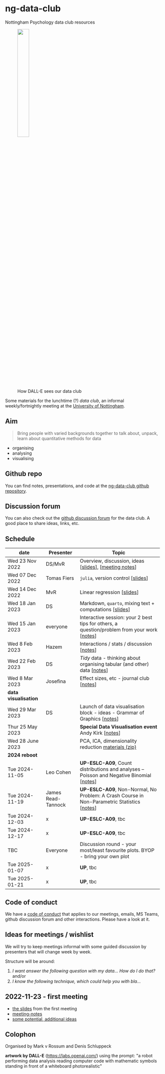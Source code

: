 # ng-data-club

Nottingham Psychology data club resources

<figure>

<img src="images/dall-e-image.png" width="30%"/>
<br>
<caption>How DALL-E sees our data club</caption>
</figure>

Some materials for the lunchtime (?) *data club*, an informal weekly/fortnightly meeting at the [University of Nottingham](https://www.nottingham.ac.uk/psychology/).

## Aim

>Bring people with varied backgrounds together to talk about, unpack, learn about quantitative methods for data

- organising
- analysing
- visualising

## Github repo

You can find notes, presentations, and code at the [ng-data-club github repository](https://github.com/schluppeck/ng-data-club).

## Discussion forum

You can also check out the [github discussion forum](https://github.com/schluppeck/ng-data-club/discussions) for the data club. A good place to share ideas, links, etc.

## Schedule

| date            | Presenter   | Topic                                                     |
| --------------- | ----------- | --------------------------------------------------------- |
| Wed 23 Nov 2022 | DS/MvR      | Overview, discussion, ideas [[slides][first-slides]], [[meeting notes][meeting-notes]]      |
| Wed 07 Dec 2022 | Tomas Fiers | `julia`, version control [[slides][julia-slides]]         |
| Wed 14 Dec 2022 | MvR         | Linear regression  [[slides][regression-slides]]               |
| Wed 18 Jan 2023 | DS          | Markdown, `quarto`, mixing text  + computations  [[slides][md-slides]]  |
| Wed 15 Jan 2023 | everyone    | Interactive session: your 2 best tips for others, a question/problem from your work [[notes][interactive-notes]]  |
| Wed 8 Feb 2023 | Hazem    | Interactions / stats / discussion [[notes][ht-notes]]  |
| Wed 22 Feb 2023 | DS      | *Tidy* data - thinking about organising tabular (and other) data [[notes][tidy-data-notes]] |
| Wed 8 Mar 2023 | Josefina    | Effect sizes, etc - journal club [[notes][jw-notes]] |
| **data visualisation** | | |
| Wed 29 Mar 2023  | DS  | Launch of data visualisation block - ideas - Grammar of Graphics [[notes][datavis-notes]] |
| Thur 25 May 2023  |  | **Special Data Visualisation event** Andy Kirk [[notes][visualisingdata-notes]] |
| Wed 28 June 2023  | | PCA, ICA, dimensionality reduction [materials (zip)][pca-materials]|
| **2024 reboot** | | |
| Tue 2024-11-05  | Leo Cohen | **UP-ESLC-A09**, Count distributions and analyses – Poisson and Negative Binomial [[notes][stats-with-counts]]|
| Tue 2024-11-19  | James Read-Tannock | **UP-ESLC-A09**, Non-Normal, No Problem: A Crash Course in Non-Parametric Statistics [[notes][non-normal-stats]] |
| Tue 2024-12-03  | x | **UP-ESLC-A09**, tbc |
| Tue 2024-12-17  | x | **UP-ESLC-A09**, tbc |
| TBC  | Everyone | Discussion round - your most/least favourite plots. BYOP - bring your own plot |
| Tue 2025-01-07  | x | **UP**, tbc |
| Tue 2025-01-21  | x | **UP**, tbc |

[meeting-notes]: ./2022-11-23-meeting-notes.md
[first-slides]: ./2022-11-23-first-meeting.html
[julia-slides]: https://raw.githubusercontent.com/schluppeck/ng-data-club/main/presentations/2022-12-07-Julia-for-research.pdf
[regression-slides]: ./presentations/2022-12-14-linear-regression.html
[md-slides]: ./presentations/2023-01-04-documents-and-code/
[interactive-notes]: ./presentations/2023-01-25-meeting-notes.md
[ht-notes]: ./presentations/2023-02-08-meeting-notes.md
[tidy-data-notes]: ./presentations/2023-02-22-tidy-data/2023-02-22-tidy-data.html
[jw-notes]: ./presentations/2023-03-08-meeting-notes.html
[datavis-notes]: ./presentations/2023-03-29-meeting-notes.md
[visualisingdata-notes]: ./presentations/2023-05-25-visualising-data-workshop/2023-05-25-workshop-notes.md
[pca-materials]: ./presentations/PCA_20230628.zip

[stats-with-counts]: ./presentations/2024-11-05-ordinal+count-data.md
[non-normal-stats]: ./presentations/2024-11-19-non-normal-stats.md
[ml-beginnings]: ./presentations/2024-xx-xx-ml-beginnings.md


## Code of conduct

We have a [code of conduct](./CODE-OF-CONDUCT.md) that applies to our meetings, emails, MS Teams, github discussion forum and other interactions. Please have a look at it.

## Ideas for meetings / wishlist

We will try to keep meetings informal with some guided discussion by presenters that will change week by week.

Structure will be around:

1. *I want answer the following question with my data... How do I do that?* and/or
2. *I know the following technique, which could help you with bla...*

## 2022-11-23 - first meeting

- [the slides](./2022-11-23-first-meeting.html) from the first meeting
- [meeting-notes](./2022-11-23-meeting-notes.md)
- [some potential, additional ideas](./wishlist.md)

## Colophon

Organised by Mark v Rossum and Denis Schluppeck

**artwork by DALL-E** (https://labs.openai.com/) using the prompt: "a robot performing data analysis reading computer code with mathematic symbols standing in front of a whiteboard photorealistic"
